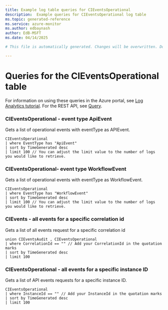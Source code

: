 ```yaml
---
title: Example log table queries for CIEventsOperational
description:  Example queries for CIEventsOperational log table
ms.topic: generated-reference
ms.service: azure-monitor
ms.author: edbaynash
author: EdB-MSFT
ms.date: 04/14/2025

# This file is automatically generated. Changes will be overwritten. Do not change this file directly. 

---
```


# Queries for the CIEventsOperational table

For information on using these queries in the Azure portal, see [Log Analytics tutorial](/azure/azure-monitor/logs/log-analytics-tutorial). For the REST API, see [Query](/azure/azure-monitor/logs/api/overview).


### CIEventsOperational - event type ApiEvent  


Gets a list of operational events with eventType as APIEvent.  

```query
CIEventsOperational
| where EventType has "ApiEvent"
| sort by TimeGenerated desc
| limit 100 // You can adjust the limit value to the number of logs you would like to retrieve.
```



### CIEventsOperational- event type WorkflowEvent  


Gets a list of operational events with eventType as WorkflowEvent.  

```query
CIEventsOperational
| where EventType has "WorkflowEvent"
| sort by TimeGenerated desc
| limit 100 // You can adjust the limit value to the number of logs you would like to retrieve.
```



### CIEvents - all events for a specific correlation id  


Gets a list of all events request for a specific correlation id  

```query
union CIEventsAudit , CIEventsOperational
| where CorrelationId == "" // Add your CorrelationId in the quotation marks
| sort by TimeGenerated desc
| limit 100
```



### CIEventsOperational - all events for a specific instance ID  


Gets a list of API events requests for a specific instance ID.  

```query
CIEventsOperational
| where InstanceId == "" // Add your InstanceId in the quotation marks
| sort by TimeGenerated desc
| limit 100
```

